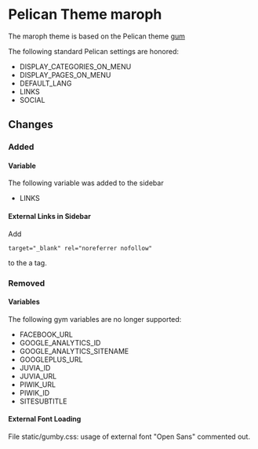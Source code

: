 # Pelican Theme maroph
The maroph theme is based on the Pelican theme 
[gum](https://github.com/getpelican/pelican-themes/tree/master/gum)


The following standard Pelican settings are honored:

* DISPLAY_CATEGORIES_ON_MENU
* DISPLAY_PAGES_ON_MENU
* DEFAULT_LANG
* LINKS
* SOCIAL


## Changes
### Added
#### Variable
The following variable was added to the sidebar

* LINKS

#### External Links in Sidebar
Add 

```
target="_blank" rel="noreferrer nofollow"
```

to the a tag.

### Removed

#### Variables
The following gym variables are no longer supported:

* FACEBOOK_URL
* GOOGLE_ANALYTICS_ID
* GOOGLE_ANALYTICS_SITENAME
* GOOGLEPLUS_URL
* JUVIA_ID
* JUVIA_URL
* PIWIK_URL
* PIWIK_ID
* SITESUBTITLE

#### External Font Loading
File static/gumby.css: usage of external font "Open Sans" commented out.

